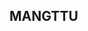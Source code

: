 
<script setup lang="ts">   
import { onMounted } from 'vue' 

onMounted(() => {
  window.location.href = '/hcloud/'
})
</script>

<section >
  <h1>MANGTTU</h1>
</section>
 